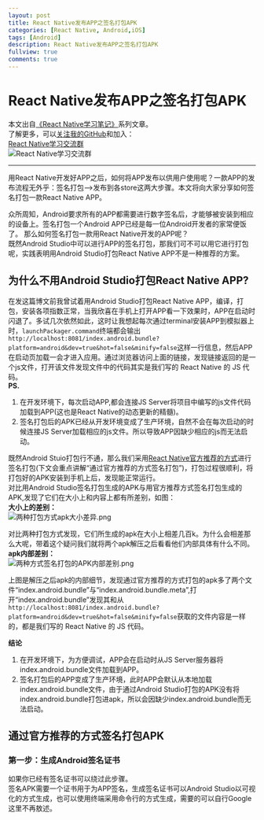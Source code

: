 ```yaml
---
layout: post
title: React Native发布APP之签名打包APK
categories: [React Native, Android,iOS]
tags: [Android]
description: React Native发布APP之签名打包APK
fullview: true
comments: true
---
```



# React Native发布APP之签名打包APK  
本文出自[《React Native学习笔记》](https://github.com/crazycodeboy/RNStudyNotes/)系列文章。  
了解更多，可以[关注我的GitHub](https://github.com/crazycodeboy/)和加入：  
[React Native学习交流群](http://jq.qq.com/?_wv=1027&k=2IBHgLD)     
![React Native学习交流群](https://raw.githubusercontent.com/crazycodeboy/RNStudyNotes/master/React%20Native%E5%8F%91%E5%B8%83APP%E4%B9%8B%E7%AD%BE%E5%90%8D%E6%89%93%E5%8C%85APK/images/react%20native%20%E5%AD%A6%E4%B9%A0%E4%BA%A4%E6%B5%81%E7%BE%A4_qrcode_share.png)

-------


用React Native开发好APP之后，如何将APP发布以供用户使用呢？一款APP的发布流程无外乎：签名打包—>发布到各store这两大步骤。本文将向大家分享如何签名打包一款React Native APP。   


众所周知，Android要求所有的APP都需要进行数字签名后，才能够被安装到相应的设备上。签名打包一个Android APP已经是每一位Android开发者的家常便饭了。
那么如何签名打包一款用React Native开发的APP呢？  
既然Android Studio中可以进行APP的签名打包，那我们可不可以用它进行打包呢，实践表明用Android Studio打包React Native APP不是一种推荐的方案。

## 为什么不用Android Studio打包React Native APP?
在发这篇博文前我曾试着用Android Studio打包React Native APP，编译，打包，安装各项指数正常，当我欣喜在手机上打开APP看一下效果时，APP在启动时闪退了。多试几次依然如此，这时让我想起每次通过terminal安装APP到模拟器上时，`launchPackager.command`终端都会输出`http://localhost:8081/index.android.bundle?platform=android&dev=true&hot=false&minify=false`这样一行信息，然后APP在启动页加载一会才进入应用。通过浏览器访问上面的链接，发现链接返回的是一个js文件，打开该文件发现文件中的代码其实是我们写的 React Native 的 JS 代码。    
**PS.**   
1. 在开发环境下，每次启动APP,都会连接JS Server将项目中编写的js文件代码加载到APP(这也是React Native的动态更新的精髓)。   
2. 签名打包后的APK已经从开发环境变成了生产环境，自然不会在每次启动的时候连接JS Server加载相应的js文件。所以导致APP因缺少相应的js而无法启动。   

既然Android Stuio打包行不通，那么我们采用[React Native官方推荐的方式](http://facebook.github.io/react-native/docs/signed-apk-android.html)进行签名打包(下文会重点讲解“通过官方推荐的方式签名打包”)，打包过程很顺利，将打包好的APK安装到手机上后，发现能正常运行。   
对比用Android Studio签名打包生成的APK与用官方推荐方式签名打包生成的APK,发现了它们在大小上和内容上都有所差别，如图：  
**大小上的差别：**   
![两种打包方式apk大小差异.png](https://raw.githubusercontent.com/crazycodeboy/RNStudyNotes/master/React%20Native%E5%8F%91%E5%B8%83APP%E4%B9%8B%E7%AD%BE%E5%90%8D%E6%89%93%E5%8C%85APK/images/%E4%B8%A4%E7%A7%8D%E6%89%93%E5%8C%85%E6%96%B9%E5%BC%8Fapk%E5%A4%A7%E5%B0%8F%E5%B7%AE%E5%BC%82.png)

对比两种打包方式发现，它们所生成的apk在大小上相差几百k。为什么会相差那么大呢，带着这个疑问我们就将两个apk解压之后看看他们内部具体有什么不同。   
**apk内部差别：**    
![两种方式签名打包的APK内部差别.png](https://raw.githubusercontent.com/crazycodeboy/RNStudyNotes/master/React%20Native%E5%8F%91%E5%B8%83APP%E4%B9%8B%E7%AD%BE%E5%90%8D%E6%89%93%E5%8C%85APK/images/%E4%B8%A4%E7%A7%8D%E6%96%B9%E5%BC%8F%E7%AD%BE%E5%90%8D%E6%89%93%E5%8C%85%E7%9A%84APK%E5%86%85%E9%83%A8%E5%B7%AE%E5%88%AB.png)

上图是解压之后apk的内部细节，发现通过官方推荐的方式打包的apk多了两个文件“index.android.bundle”与“index.android.bundle.meta”,打开“index.android.bundle”发现其和从`http://localhost:8081/index.android.bundle?platform=android&dev=true&hot=false&minify=false`获取的文件内容是一样的，都是我们写的 React Native 的 JS 代码。  

**结论**   
1. 在开发环境下，为方便调试，APP会在启动时从JS Server服务器将index.android.bundle文件加载到APP。  
2. 签名打包后的APP变成了生产环境，此时APP会默认从本地加载 index.android.bundle文件，由于通过Android Studio打包的APK没有将index.android.bundle打包进apk，所以会因缺少index.android.bundle而无法启动。     

## 通过官方推荐的方式签名打包APK

### 第一步：生成Android签名证书  
如果你已经有签名证书可以绕过此步骤。  
签名APK需要一个证书用于为APP签名，生成签名证书可以Android Studio以可视化的方式生成，也可以使用终端采用命令行的方式生成，需要的可以自行Google这里不再敖述。
